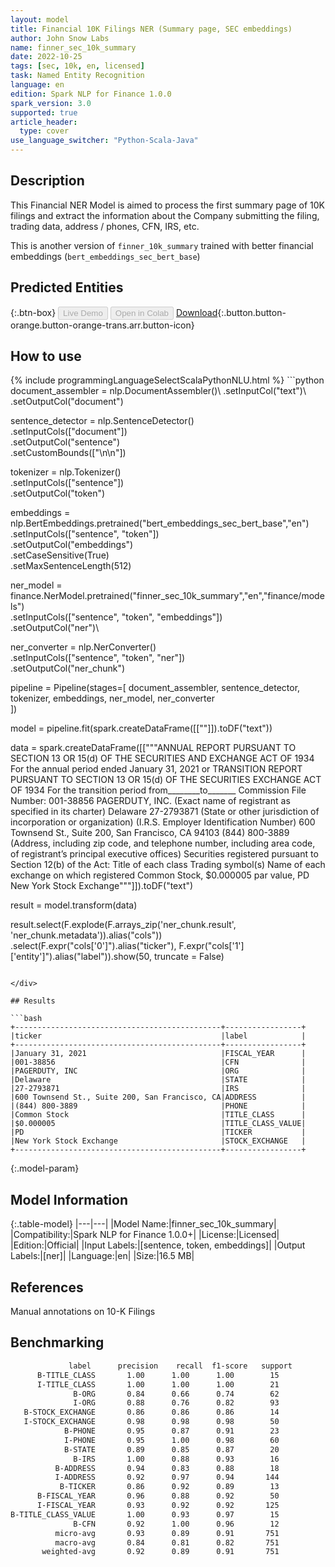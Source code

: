 ```yaml
---
layout: model
title: Financial 10K Filings NER (Summary page, SEC embeddings)
author: John Snow Labs
name: finner_sec_10k_summary
date: 2022-10-25
tags: [sec, 10k, en, licensed]
task: Named Entity Recognition
language: en
edition: Spark NLP for Finance 1.0.0
spark_version: 3.0
supported: true
article_header:
  type: cover
use_language_switcher: "Python-Scala-Java"
---
```


## Description

This Financial NER Model is aimed to process the first summary page of 10K filings and extract the information about the Company submitting the filing, trading data, address / phones, CFN, IRS, etc.

This is another version of `finner_10k_summary` trained with better financial embeddings (`bert_embeddings_sec_bert_base`)

## Predicted Entities



{:.btn-box}
<button class="button button-orange" disabled>Live Demo</button>
<button class="button button-orange" disabled>Open in Colab</button>
[Download](https://s3.amazonaws.com/auxdata.johnsnowlabs.com/finance/models/finner_sec_10k_summary_en_1.0.0_3.0_1666711517681.zip){:.button.button-orange.button-orange-trans.arr.button-icon}

## How to use



<div class="tabs-box" markdown="1">
{% include programmingLanguageSelectScalaPythonNLU.html %}
```python
document_assembler = nlp.DocumentAssembler()\
    .setInputCol("text")\
    .setOutputCol("document")

sentence_detector = nlp.SentenceDetector() \
    .setInputCols(["document"]) \
    .setOutputCol("sentence") \
    .setCustomBounds(["\n\n"])

tokenizer = nlp.Tokenizer()\
    .setInputCols(["sentence"])\
    .setOutputCol("token")

embeddings = nlp.BertEmbeddings.pretrained("bert_embeddings_sec_bert_base","en")\
    .setInputCols(["sentence", "token"])\
    .setOutputCol("embeddings")\
    .setCaseSensitive(True)\
    .setMaxSentenceLength(512)

ner_model = finance.NerModel.pretrained("finner_sec_10k_summary","en","finance/models")\
    .setInputCols(["sentence", "token", "embeddings"])\
    .setOutputCol("ner")\

ner_converter = nlp.NerConverter()\
    .setInputCols(["sentence", "token", "ner"])\
    .setOutputCol("ner_chunk")

pipeline = Pipeline(stages=[
    document_assembler,
    sentence_detector,
    tokenizer,
    embeddings,
    ner_model,
    ner_converter   
    ])

model = pipeline.fit(spark.createDataFrame([[""]]).toDF("text"))

data = spark.createDataFrame([["""ANNUAL REPORT PURSUANT TO SECTION 13 OR 15(d) OF THE SECURITIES AND EXCHANGE ACT OF 1934
For the annual period ended January 31, 2021
or
TRANSITION REPORT PURSUANT TO SECTION 13 OR 15(d) OF THE SECURITIES EXCHANGE ACT OF 1934
For the transition period from________to_______
Commission File Number: 001-38856
PAGERDUTY, INC.
(Exact name of registrant as specified in its charter)
Delaware
27-2793871
(State or other jurisdiction of
incorporation or organization)
(I.R.S. Employer
Identification Number)
600 Townsend St., Suite 200, San Francisco, CA 94103
(844) 800-3889
(Address, including zip code, and telephone number, including area code, of registrant’s principal executive offices)
Securities registered pursuant to Section 12(b) of the Act:
Title of each class
Trading symbol(s)
Name of each exchange on which registered
Common Stock, $0.000005 par value,
PD
New York Stock Exchange"""]]).toDF("text")

result = model.transform(data)

result.select(F.explode(F.arrays_zip('ner_chunk.result', 'ner_chunk.metadata')).alias("cols")) \
               .select(F.expr("cols['0']").alias("ticker"),
                       F.expr("cols['1']['entity']").alias("label")).show(50, truncate = False)
```

</div>

## Results

```bash
+----------------------------------------------+-----------------+
|ticker                                        |label            |
+----------------------------------------------+-----------------+
|January 31, 2021                              |FISCAL_YEAR      |
|001-38856                                     |CFN              |
|PAGERDUTY, INC                                |ORG              |
|Delaware                                      |STATE            |
|27-2793871                                    |IRS              |
|600 Townsend St., Suite 200, San Francisco, CA|ADDRESS          |
|(844) 800-3889                                |PHONE            |
|Common Stock                                  |TITLE_CLASS      |
|$0.000005                                     |TITLE_CLASS_VALUE|
|PD                                            |TICKER           |
|New York Stock Exchange                       |STOCK_EXCHANGE   |
+----------------------------------------------+-----------------+
```

{:.model-param}
## Model Information

{:.table-model}
|---|---|
|Model Name:|finner_sec_10k_summary|
|Compatibility:|Spark NLP for Finance 1.0.0+|
|License:|Licensed|
|Edition:|Official|
|Input Labels:|[sentence, token, embeddings]|
|Output Labels:|[ner]|
|Language:|en|
|Size:|16.5 MB|

## References

Manual annotations on 10-K Filings

## Benchmarking

```bash
             label      precision    recall  f1-score   support
      B-TITLE_CLASS       1.00      1.00      1.00        15
      I-TITLE_CLASS       1.00      1.00      1.00        21
              B-ORG       0.84      0.66      0.74        62
              I-ORG       0.88      0.76      0.82        93
   B-STOCK_EXCHANGE       0.86      0.86      0.86        14
   I-STOCK_EXCHANGE       0.98      0.98      0.98        50
            B-PHONE       0.95      0.87      0.91        23
            I-PHONE       0.95      1.00      0.98        60
            B-STATE       0.89      0.85      0.87        20
              B-IRS       1.00      0.88      0.93        16
          B-ADDRESS       0.94      0.83      0.88        18
          I-ADDRESS       0.92      0.97      0.94       144
           B-TICKER       0.86      0.92      0.89        13
      B-FISCAL_YEAR       0.96      0.88      0.92        50
      I-FISCAL_YEAR       0.93      0.92      0.92       125
B-TITLE_CLASS_VALUE       1.00      0.93      0.97        15
              B-CFN       0.92      1.00      0.96        12
          micro-avg       0.93      0.89      0.91       751
          macro-avg       0.84      0.81      0.82       751
       weighted-avg       0.92      0.89      0.91       751
```
